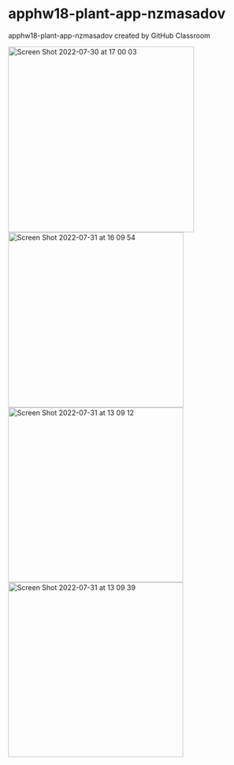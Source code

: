 # apphw18-plant-app-nzmasadov
apphw18-plant-app-nzmasadov created by GitHub Classroom

<img width="377" alt="Screen Shot 2022-07-30 at 17 00 03" src="https://user-images.githubusercontent.com/97827145/181915509-01f4f6ae-c9c0-4c08-a8ad-049a31c701bd.png">

<img width="356" alt="Screen Shot 2022-07-31 at 16 09 54" src="https://user-images.githubusercontent.com/97827145/182025693-6601fb5b-63ac-4765-a7fc-b3dbad680882.png">


<img width="355" alt="Screen Shot 2022-07-31 at 13 09 12" src="https://user-images.githubusercontent.com/97827145/182019359-37a264a5-06af-45f4-b8c7-5e852a00aed5.png">

<img width="355" alt="Screen Shot 2022-07-31 at 13 09 39" src="https://user-images.githubusercontent.com/97827145/182019371-75fc6a04-940b-4460-a14c-4ae0d6c94b20.png">
